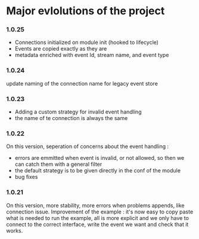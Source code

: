 # Major evlolutions of the project

### 1.0.25
- Connections initialized on module init (hooked to lifecycle)
- Events are copied exactly as they are
- metadata enriched with event Id, stream name, and event type

### 1.0.24
update naming of the connection name for legacy event store

### 1.0.23
- Adding a custom strategy for invalid event handling
- the name of te connection is always the same

### 1.0.22
On this version, seperation of concerns about the event handling :
- errors are emmitted when event is invalid, or not allowed, so then we can catch them with a general filter
- the default strategy is to be given directly in the conf of the module
- bug fixes

### 1.0.21
On this version, more stability, more errors when problems appends, like connection issue.
Improvement of the example : it's now easy to copy paste what is needed to run the example, all is more explicit and we only have to connect to the correct interface, write the event we want and check that it works.


